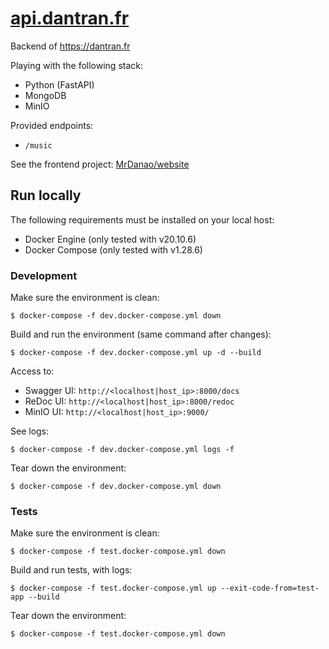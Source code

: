 # [api.dantran.fr](https://api.dantran.fr/docs)

Backend of https://dantran.fr

Playing with the following stack:
* Python (FastAPI)
* MongoDB
* MinIO

Provided endpoints:
* `/music`

See the frontend project: [MrDanao/website](https://github.com/MrDanao/website)

## Run locally

The following requirements must be installed on your local host:
* Docker Engine (only tested with v20.10.6)
* Docker Compose (only tested with v1.28.6)

### Development

Make sure the environment is clean:

```
$ docker-compose -f dev.docker-compose.yml down
```

Build and run the environment (same command after changes):

```
$ docker-compose -f dev.docker-compose.yml up -d --build
```

Access to:
* Swagger UI: `http://<localhost|host_ip>:8000/docs`
* ReDoc UI: `http://<localhost|host_ip>:8000/redoc`
* MinIO UI: `http://<localhost|host_ip>:9000/`

See logs:

```
$ docker-compose -f dev.docker-compose.yml logs -f
```

Tear down the environment:

```
$ docker-compose -f dev.docker-compose.yml down
```

### Tests

Make sure the environment is clean:

```
$ docker-compose -f test.docker-compose.yml down
```

Build and run tests, with logs:

```
$ docker-compose -f test.docker-compose.yml up --exit-code-from=test-app --build
```

Tear down the environment:

```
$ docker-compose -f test.docker-compose.yml down
```
